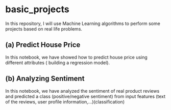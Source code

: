 # basic_projects
In this repository, I will use Machine Learning algorithms to perform some projects based on real life problems.
## (a) Predict House Price 
In this notebook, we have showed how to predict house price using different attributes ( building a regression model).
## (b) Analyzing Sentiment 
In this notebook, we have analyzed the sentiment of real product reviews and predicted a class (positive/negative sentiment) from input features (text of the reviews, user profile information,...)(classification)
